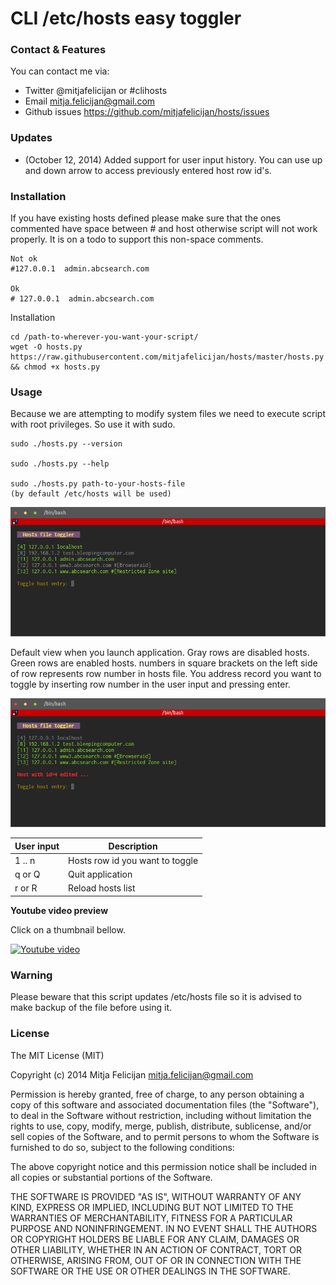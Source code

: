 # CLI /etc/hosts easy toggler

### Contact & Features

You can contact me via:

  - Twitter @mitjafelicijan or #clihosts
  - Email <mitja.felicijan@gmail.com>
  - Github issues <https://github.com/mitjafelicijan/hosts/issues>


### Updates

 - (October 12, 2014) Added support for user input history. You can use up and down arrow
to access previously entered host row id's.


### Installation

If you have existing hosts defined please make sure that the ones commented have 
space between # and host otherwise script will not work properly. It is on a todo to
support this non-space comments.
	
	Not ok
	#127.0.0.1  admin.abcsearch.com

	Ok
	# 127.0.0.1  admin.abcsearch.com

Installation 
	
	cd /path-to-wherever-you-want-your-script/
	wget -O hosts.py https://raw.githubusercontent.com/mitjafelicijan/hosts/master/hosts.py && chmod +x hosts.py


### Usage

Because we are attempting to modify system files we need to execute script with root
privileges. So use it with sudo.

	sudo ./hosts.py --version

	sudo ./hosts.py --help

	sudo ./hosts.py path-to-your-hosts-file
	(by default /etc/hosts will be used)

![alt text](screenshoots/window.png)

Default view when you launch application. Gray rows are disabled hosts. Green rows
are enabled hosts. numbers in square brackets on the left side of row represents row
number in hosts file. You address record you want to toggle by inserting row number in 
the user input and pressing enter.

![alt text](screenshoots/window-disabled.png)

| User input  | Description                     |
| ----------- | ------------------------------- |
| 1 .. n      | Hosts row id you want to toggle |
| q or Q      | Quit application                |
| r or R      | Reload hosts list               |

**Youtube video preview**

Click on a thumbnail bellow.

[![Youtube video](http://img.youtube.com/vi/03pb37Y-03g/3.jpg)](http://www.youtube.com/watch?v=03pb37Y-03g)

### Warning

Please beware that this script updates /etc/hosts file so it is advised
to make backup of the file before using it.

### License

The MIT License (MIT)

Copyright (c) 2014 Mitja Felicijan <mitja.felicijan@gmail.com>

Permission is hereby granted, free of charge, to any person obtaining a copy
of this software and associated documentation files (the "Software"), to deal
in the Software without restriction, including without limitation the rights
to use, copy, modify, merge, publish, distribute, sublicense, and/or sell
copies of the Software, and to permit persons to whom the Software is
furnished to do so, subject to the following conditions:

The above copyright notice and this permission notice shall be included in
all copies or substantial portions of the Software.

THE SOFTWARE IS PROVIDED "AS IS", WITHOUT WARRANTY OF ANY KIND, EXPRESS OR
IMPLIED, INCLUDING BUT NOT LIMITED TO THE WARRANTIES OF MERCHANTABILITY,
FITNESS FOR A PARTICULAR PURPOSE AND NONINFRINGEMENT. IN NO EVENT SHALL THE
AUTHORS OR COPYRIGHT HOLDERS BE LIABLE FOR ANY CLAIM, DAMAGES OR OTHER
LIABILITY, WHETHER IN AN ACTION OF CONTRACT, TORT OR OTHERWISE, ARISING FROM,
OUT OF OR IN CONNECTION WITH THE SOFTWARE OR THE USE OR OTHER DEALINGS IN
THE SOFTWARE.
